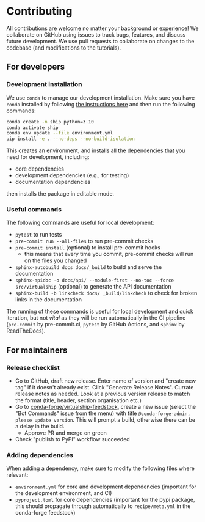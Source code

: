 # Contributing

All contributions are welcome no matter your background or experience! We collaborate on GitHub using issues to track bugs, features, and discuss future development. We use pull requests to collaborate on changes to the codebase (and modifications to the tutorials).

## For developers

### Development installation

We use `conda` to manage our development installation. Make sure you have `conda` installed by following [the instructions here](https://docs.conda.io/projects/conda/en/latest/user-guide/install/index.html) and then run the following commands:

```bash
conda create -n ship python=3.10
conda activate ship
conda env update --file environment.yml
pip install -e . --no-deps --no-build-isolation
```

This creates an environment, and installs all the dependencies that you need for development, including:

- core dependencies
- development dependencies (e.g., for testing)
- documentation dependencies

then installs the package in editable mode.

### Useful commands

The following commands are useful for local development:

- `pytest` to run tests
- `pre-commit run --all-files` to run pre-commit checks
- `pre-commit install` (optional) to install pre-commit hooks
  - this means that every time you commit, pre-commit checks will run on the files you changed
- `sphinx-autobuild docs docs/_build` to build and serve the documentation
- `sphinx-apidoc -o docs/api/ --module-first --no-toc --force src/virtualship` (optional) to generate the API documentation
- `sphinx-build -b linkcheck docs/ _build/linkcheck` to check for broken links in the documentation

The running of these commands is useful for local development and quick iteration, but not _vital_ as they will be run automatically in the CI pipeline (`pre-commit` by pre-commit.ci, `pytest` by GitHub Actions, and `sphinx` by ReadTheDocs).

## For maintainers

### Release checklist

- Go to GitHub, draft new release. Enter name of version and "create new tag" if it doesn't already exist. Click "Generate Release Notes". Currate release notes as needed. Look at a previous version release to match the format (title, header, section organisation etc.)
- Go to [conda-forge/virtualship-feedstock](https://github.com/conda-forge/virtualship-feedstock), create a new issue (select the "Bot Commands" issue from the menu) with title `@conda-forge-admin, please update version`. This will prompt a build, otherwise there can be a delay in the build.
  - Approve PR and merge on green
- Check "publish to PyPI" workflow succeeded

### Adding dependencies

When adding a dependency, make sure to modify the following files where relevant:

- `environment.yml` for core and development dependencies (important for the development environment, and CI)
- `pyproject.toml` for core dependencies (important for the pypi package, this should propagate through automatically to `recipe/meta.yml` in the conda-forge feedstock)
